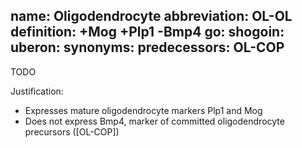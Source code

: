 name: Oligodendrocyte
abbreviation: OL-OL
definition: +Mog +Plp1 -Bmp4
go:
shogoin: 
uberon:
synonyms:
predecessors: OL-COP
---

TODO

Justification:

* Expresses mature oligodendrocyte markers Plp1 and Mog
* Does not express Bmp4, marker of committed oligodendrocyte precursors ([OL-COP])
